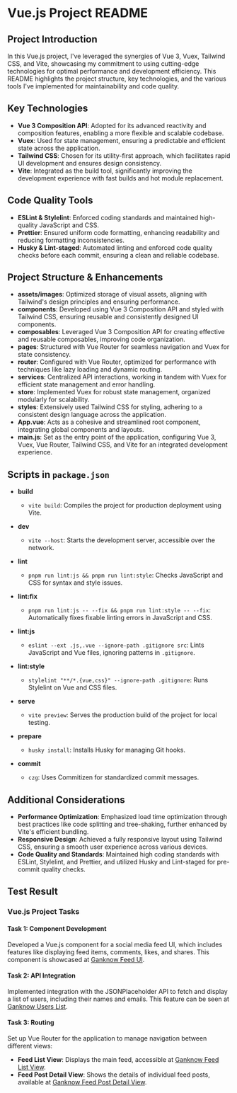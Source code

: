 # Vue.js Project README

## Project Introduction

In this Vue.js project, I've leveraged the synergies of Vue 3, Vuex, Tailwind CSS, and Vite, showcasing my commitment to using cutting-edge technologies for optimal performance and development efficiency. This README highlights the project structure, key technologies, and the various tools I've implemented for maintainability and code quality.

## Key Technologies

- **Vue 3 Composition API**: Adopted for its advanced reactivity and composition features, enabling a more flexible and scalable codebase.
- **Vuex**: Used for state management, ensuring a predictable and efficient state across the application.
- **Tailwind CSS**: Chosen for its utility-first approach, which facilitates rapid UI development and ensures design consistency.
- **Vite**: Integrated as the build tool, significantly improving the development experience with fast builds and hot module replacement.

## Code Quality Tools

- **ESLint & Stylelint**: Enforced coding standards and maintained high-quality JavaScript and CSS.
- **Prettier**: Ensured uniform code formatting, enhancing readability and reducing formatting inconsistencies.
- **Husky & Lint-staged**: Automated linting and enforced code quality checks before each commit, ensuring a clean and reliable codebase.

## Project Structure & Enhancements

- **assets/images**: Optimized storage of visual assets, aligning with Tailwind's design principles and ensuring performance.
- **components**: Developed using Vue 3 Composition API and styled with Tailwind CSS, ensuring reusable and consistently designed UI components.
- **composables**: Leveraged Vue 3 Composition API for creating effective and reusable composables, improving code organization.
- **pages**: Structured with Vue Router for seamless navigation and Vuex for state consistency.
- **router**: Configured with Vue Router, optimized for performance with techniques like lazy loading and dynamic routing.
- **services**: Centralized API interactions, working in tandem with Vuex for efficient state management and error handling.
- **store**: Implemented Vuex for robust state management, organized modularly for scalability.
- **styles**: Extensively used Tailwind CSS for styling, adhering to a consistent design language across the application.
- **App.vue**: Acts as a cohesive and streamlined root component, integrating global components and layouts.
- **main.js**: Set as the entry point of the application, configuring Vue 3, Vuex, Vue Router, Tailwind CSS, and Vite for an integrated development experience.


## Scripts in `package.json`

- **build**
  - `vite build`: Compiles the project for production deployment using Vite.

- **dev**
  - `vite --host`: Starts the development server, accessible over the network.

- **lint**
  - `pnpm run lint:js && pnpm run lint:style`: Checks JavaScript and CSS for syntax and style issues.

- **lint:fix**
  - `pnpm run lint:js -- --fix && pnpm run lint:style -- --fix`: Automatically fixes fixable linting errors in JavaScript and CSS.

- **lint:js**
  - `eslint --ext .js,.vue --ignore-path .gitignore src`: Lints JavaScript and Vue files, ignoring patterns in `.gitignore`.

- **lint:style**
  - `stylelint "**/*.{vue,css}" --ignore-path .gitignore`: Runs Stylelint on Vue and CSS files.

- **serve**
  - `vite preview`: Serves the production build of the project for local testing.

- **prepare**
  - `husky install`: Installs Husky for managing Git hooks.

- **commit**
  - `czg`: Uses Commitizen for standardized commit messages.


## Additional Considerations

- **Performance Optimization**: Emphasized load time optimization through best practices like code splitting and tree-shaking, further enhanced by Vite's efficient bundling.
- **Responsive Design**: Achieved a fully responsive layout using Tailwind CSS, ensuring a smooth user experience across various devices.
- **Code Quality and Standards**: Maintained high coding standards with ESLint, Stylelint, and Prettier, and utilized Husky and Lint-staged for pre-commit quality checks.

## Test Result
### Vue.js Project Tasks

#### Task 1: Component Development
Developed a Vue.js component for a social media feed UI, which includes features like displaying feed items, comments, likes, and shares. This component is showcased at [Ganknow Feed UI](https://ganknow.vercel.app/paddie/feed).

#### Task 2: API Integration
Implemented integration with the JSONPlaceholder API to fetch and display a list of users, including their names and emails. This feature can be seen at [Ganknow Users List](https://ganknow.vercel.app/paddie/users).

#### Task 3: Routing
Set up Vue Router for the application to manage navigation between different views:
- **Feed List View**: Displays the main feed, accessible at [Ganknow Feed List View](https://ganknow.vercel.app/paddie).
- **Feed Post Detail View**: Shows the details of individual feed posts, available at [Ganknow Feed Post Detail View](https://ganknow.vercel.app/post/41da4b3a-df7c-4f6b-919b-aa900f611f69).
